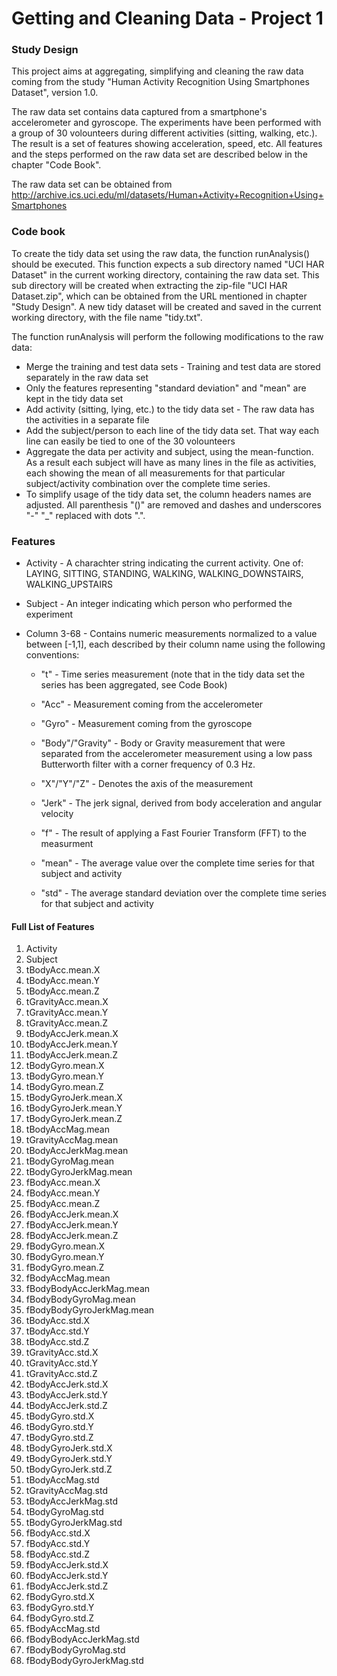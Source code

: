 Getting and Cleaning Data - Project 1
==============

### Study Design

This project aims at aggregating, simplifying and cleaning the raw data coming from the study "Human Activity Recognition Using Smartphones Dataset", version 1.0.

The raw data set contains data captured from a smartphone's accelerometer and gyroscope. The experiments have been performed with a group of 30 volounteers during different activities (sitting, walking, etc.). The result is a set of features showing acceleration, speed, etc. All features and the steps performed on the raw data set are described below in the chapter "Code Book".

The raw data set can be obtained from http://archive.ics.uci.edu/ml/datasets/Human+Activity+Recognition+Using+Smartphones

### Code book

To create the tidy data set using the raw data, the function runAnalysis() should be executed. This function expects a sub directory named "UCI HAR Dataset" in the current working directory, containing the raw data set. This sub directory will be created when extracting the zip-file "UCI HAR Dataset.zip", which can be obtained from the URL mentioned in chapter "Study Design". A new tidy dataset will be created and saved in the current working directory, with the file name "tidy.txt".

The function runAnalysis will perform the following modifications to the raw data:

* Merge the training and test data sets - Training and test data are stored separately in the raw data set
* Only the features representing "standard deviation" and "mean" are kept in the tidy data set
* Add activity (sitting, lying, etc.) to the tidy data set - The raw data has the activities in a separate file
* Add the subject/person to each line of the tidy data set. That way each line can easily be tied to one of the 30 volounteers
* Aggregate the data per activity and subject, using the mean-function. As a result each subject will have as many lines in the file as activities, each showing the mean of all measurements for that particular subject/activity combination over the complete time series.
* To simplify usage of the tidy data set, the column headers names are adjusted. All parenthesis "()" are removed and dashes and underscores "-" "_" replaced with dots ".".

### Features

* Activity - A charachter string indicating the current activity. One of: LAYING, SITTING, STANDING, WALKING, WALKING_DOWNSTAIRS, WALKING_UPSTAIRS

* Subject - An integer indicating which person who performed the experiment

* Column 3-68 - Contains numeric measurements normalized to a value between [-1,1], each described by their column name using the following conventions:

  * "t" - Time series measurement (note that in the tidy data set the series has been aggregated, see Code Book)
  
  * "Acc" - Measurement coming from the accelerometer
  
  * "Gyro" - Measurement coming from the gyroscope
  
  * "Body"/"Gravity" - Body or Gravity measurement that were separated from the accelerometer measurement using a low pass Butterworth filter with a corner frequency of 0.3 Hz.
  
  * "X"/"Y"/"Z" - Denotes the axis of the measurement
  
  * "Jerk" - The jerk signal, derived from body acceleration and angular velocity
  
  * "f" - The result of applying a Fast Fourier Transform (FFT) to the measurment
  
  * "mean" - The average value over the complete time series for that subject and activity
  
  * "std" - The average standard deviation over the complete time series for that subject and activity

#### Full List of Features

1. Activity
2. Subject
3. tBodyAcc.mean.X
4. tBodyAcc.mean.Y
5. tBodyAcc.mean.Z
6. tGravityAcc.mean.X
7. tGravityAcc.mean.Y
8. tGravityAcc.mean.Z
9. tBodyAccJerk.mean.X
10. tBodyAccJerk.mean.Y
11. tBodyAccJerk.mean.Z
12. tBodyGyro.mean.X
13. tBodyGyro.mean.Y
14. tBodyGyro.mean.Z
15. tBodyGyroJerk.mean.X
16. tBodyGyroJerk.mean.Y
17. tBodyGyroJerk.mean.Z
18. tBodyAccMag.mean
19. tGravityAccMag.mean
20. tBodyAccJerkMag.mean
21. tBodyGyroMag.mean
22. tBodyGyroJerkMag.mean
23. fBodyAcc.mean.X
24. fBodyAcc.mean.Y
25. fBodyAcc.mean.Z
26. fBodyAccJerk.mean.X
27. fBodyAccJerk.mean.Y
28. fBodyAccJerk.mean.Z
29. fBodyGyro.mean.X
30. fBodyGyro.mean.Y
31. fBodyGyro.mean.Z
32. fBodyAccMag.mean
33. fBodyBodyAccJerkMag.mean
34. fBodyBodyGyroMag.mean
35. fBodyBodyGyroJerkMag.mean
36. tBodyAcc.std.X
37. tBodyAcc.std.Y
38. tBodyAcc.std.Z
39. tGravityAcc.std.X
40. tGravityAcc.std.Y
41. tGravityAcc.std.Z
42. tBodyAccJerk.std.X
43. tBodyAccJerk.std.Y
44. tBodyAccJerk.std.Z
45. tBodyGyro.std.X
46. tBodyGyro.std.Y
47. tBodyGyro.std.Z
48. tBodyGyroJerk.std.X
49. tBodyGyroJerk.std.Y
50. tBodyGyroJerk.std.Z
51. tBodyAccMag.std
52. tGravityAccMag.std
53. tBodyAccJerkMag.std
54. tBodyGyroMag.std
55. tBodyGyroJerkMag.std
56. fBodyAcc.std.X
57. fBodyAcc.std.Y
58. fBodyAcc.std.Z
59. fBodyAccJerk.std.X
60. fBodyAccJerk.std.Y
61. fBodyAccJerk.std.Z
62. fBodyGyro.std.X
63. fBodyGyro.std.Y
64. fBodyGyro.std.Z
65. fBodyAccMag.std
66. fBodyBodyAccJerkMag.std
67. fBodyBodyGyroMag.std
68. fBodyBodyGyroJerkMag.std
